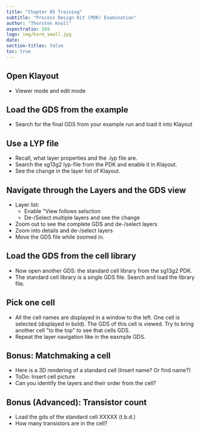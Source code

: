 ```yaml
---
title: "Chapter 05 Training"
subtitle: "Process Design Kit (PDK) Examination"
author: "Thorsten Knoll"
aspectratio: 169
logo: img/hsrm_small.jpg
date:
section-titles: false
toc: true
---
```


## Open Klayout

* Viewer mode and edit mode

## Load the GDS from the example

* Search for the final GDS from your example run and load it into Klayout

## Use a LYP file

* Recall, what layer properties and the .lyp file are.
* Search the sg13g2 lyp-file from the PDK and enable it in Klayout.
* See the change in the layer list of Klayout.

## Navigate through the Layers and the GDS view

* Layer list:
    * Enable "View follows selsction
    * De-/Select multiple layers and see the change
* Zoom out to see the complete GDS and de-/select layers
* Zoom into details and de-/select layers
* Move the GDS file while zoomed in.

## Load the GDS from the cell library

* Now open another GDS: the standard cell library from the sg13g2 PDK.
* The standard cell library is a single GDS file. Search and load the library file.

## Pick one cell

* All the cell names are displayed in a window to the left. One cell is selected (displayed in bold). The GDS of this cell is viewed. Try to bring another cell "to the top" to see that cells GDS.
* Repeat the layer navigation like in the eaxmple GDS.

## Bonus: Matchmaking a cell

* Here is a 3D rendering of a standard cell (Insert name? Or find name?)
* ToDo: Insert cell picture
* Can you identify the layers and their order from the cell?

## Bonus (Advanced): Transistor count

* Load the gds of the standard cell XXXXX (t.b.d.)
* How many transistors are in the cell?
